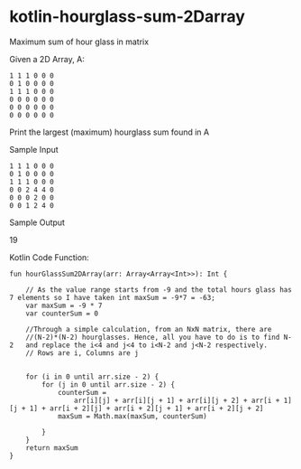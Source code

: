 # kotlin-hourglass-sum-2Darray
Maximum sum of hour glass in matrix

Given a  2D Array, A:

```
1 1 1 0 0 0
0 1 0 0 0 0
1 1 1 0 0 0
0 0 0 0 0 0
0 0 0 0 0 0
0 0 0 0 0 0
```
Print the largest (maximum) hourglass sum found in A

Sample Input

```
1 1 1 0 0 0
0 1 0 0 0 0
1 1 1 0 0 0
0 0 2 4 4 0
0 0 0 2 0 0
0 0 1 2 4 0
```

Sample Output

19

Kotlin Code Function:

```
fun hourGlassSum2DArray(arr: Array<Array<Int>>): Int {

    // As the value range starts from -9 and the total hours glass has 7 elements so I have taken int maxSum = -9*7 = -63;
    var maxSum = -9 * 7
    var counterSum = 0

    //Through a simple calculation, from an NxN matrix, there are
    //(N-2)*(N-2) hourglasses. Hence, all you have to do is to find N-2   and replace the i<4 and j<4 to i<N-2 and j<N-2 respectively.
    // Rows are i, Columns are j


    for (i in 0 until arr.size - 2) {
        for (j in 0 until arr.size - 2) {
            counterSum =
                arr[i][j] + arr[i][j + 1] + arr[i][j + 2] + arr[i + 1][j + 1] + arr[i + 2][j] + arr[i + 2][j + 1] + arr[i + 2][j + 2]
            maxSum = Math.max(maxSum, counterSum)

        }
    }
    return maxSum
}
```
